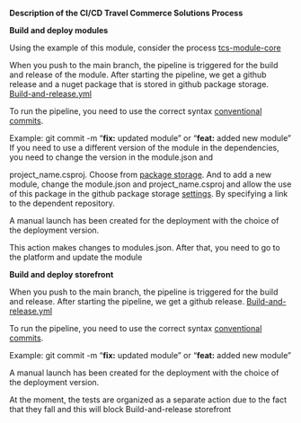 ﻿<a name="br1"></a>**Description of the CI/CD Travel Commerce Solutions Process**

**Build and deploy modules**

Using the example of this module, consider the process [tcs-module-core](https://github.com/travelcommercesolutions/tcs-module-core)

When you push to the main branch, the pipeline is triggered for the build
and release of the module. After starting the pipeline, we get a github
release and a nuget package that is stored in github package storage.
[Build-and-release.yml](https://github.com/travelcommercesolutions/tcs-module-core/blob/dev/.github/workflows/build-and-release.yml)

To run the pipeline, you need to use the correct syntax [conventiona](https://www.conventionalcommits.org/en/v1.0.0/)[l
](https://www.conventionalcommits.org/en/v1.0.0/)[commits](https://www.conventionalcommits.org/en/v1.0.0/).

Example: git commit -m “**fix:** updated module” or “**feat:** added new module”
If you need to use a different version of the module in the dependencies,
you need to change the version in the module.json and

project\_name.csproj. Choose from [package](https://github.com/orgs/travelcommercesolutions/packages)[ ](https://github.com/orgs/travelcommercesolutions/packages)[storage](https://github.com/orgs/travelcommercesolutions/packages). And to add a new
module, change the module.json and project\_name.csproj and allow the
use of this package in the github package storage [settings](https://github.com/orgs/travelcommercesolutions/packages/nuget/Travel.Module.Platform.Core/settings). By specifying a
link to the dependent repository.

A manual launch has been created for the deployment with the choice of
the deployment version.





<a name="br2"></a>This action makes changes to modules.json. After that, you need to go to
the platform and update the module



<a name="br3"></a>**Build and deploy storefront**

When you push to the main branch, the pipeline is triggered for the build
and release. After starting the pipeline, we get a github release.
[Build-and-release.yml](https://github.com/travelcommercesolutions/tcs-storefront/blob/dev/.github/workflows/build-and-release.yml)

To run the pipeline, you need to use the correct syntax [conventiona](https://www.conventionalcommits.org/en/v1.0.0/)[l
](https://www.conventionalcommits.org/en/v1.0.0/)[commits](https://www.conventionalcommits.org/en/v1.0.0/).

Example: git commit -m “**fix:** updated module” or “**feat:** added new module”

A manual launch has been created for the deployment with the choice of
the deployment version.

At the moment, the tests are organized as a separate action due to the fact
that they fall and this will block Build-and-release storefront
